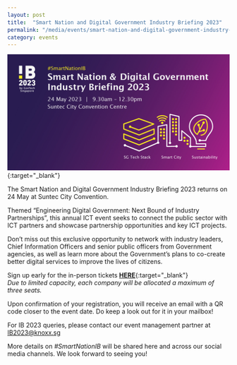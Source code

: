 ```yaml
---
layout: post
title:  "Smart Nation and Digital Government Industry Briefing 2023"
permalink: "/media/events/smart-nation-and-digital-government-industry-briefing-2023"
category: events
---
```


[![Smart Nation and Digital Government Industry Briefing 2023](/images/media/events/Industry-Briefing-2023-banner2.jpg)](https://go.gov.sg/ib2023-gt){:target="_blank"}
 
The Smart Nation and Digital Government Industry Briefing 2023 returns on 24 May at Suntec City Convention.

Themed “Engineering Digital Government: Next Bound of Industry Partnerships”, this annual ICT event seeks to connect the public sector with ICT partners and showcase partnership opportunities and key ICT projects.

Don’t miss out this exclusive opportunity to network with industry leaders, Chief Information Officers and senior public officers from Government agencies, as well as learn more about the Government’s plans to co-create better digital services to improve the lives of citizens.

Sign up early for the in-person tickets [**HERE**](https://go.gov.sg/ib2023-gt){:target="_blank"}
<br>*Due to limited capacity, each company will be allocated a maximum of three seats.*

Upon confirmation of your registration, you will receive an email with a QR code closer to the event date. Do keep a look out for it in your mailbox!

For IB 2023 queries, please contact our event management partner at <IB2023@knoxx.sg>

More details on *#SmartNationIB* will be shared here and across our social media channels. We look forward to seeing you!
